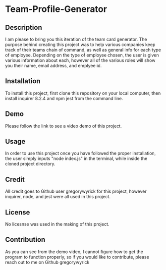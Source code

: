 # Team-Profile-Generator

## Description

I am please to bring you this iteration of the team card generator. The purpose behind creating this project was to help various companies keep track of their teams chain of command, as well as general info for each type of employee. Depending on the type of employee chosen, the user is given various information about each, however all of the various roles will show you their name, email address, and emplyee id. 

## Installation

To install this project, first clone this repository on your local computer, then install inquirer 8.2.4  and npm jest from the command line.

## Demo

Please follow the link to see a video demo of this project.

## Usage

In order to use this project once you have followed the proper installation, the user simply inputs "node index.js" in the terminal, while inside the cloned project directory.

## Credit

All credit goes to Github user gregorywyrick for this project, however inquirer, node, and jest were all used in this project.

## License

No licesnse was used in the making of this project.

## Contribution

As you can see from the demo video, I cannot figure how to get the program to function properly, so if you would like to contribute, please reach out to me on Github gregorywyrick